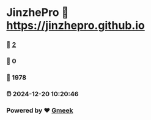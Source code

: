 # JinzhePro :link: https://jinzhepro.github.io 
### :page_facing_up: [2](https://jinzhepro.github.io/tag.html) 
### :speech_balloon: 0 
### :hibiscus: 1978 
### :alarm_clock: 2024-12-20 10:20:46 
### Powered by :heart: [Gmeek](https://github.com/Meekdai/Gmeek)
